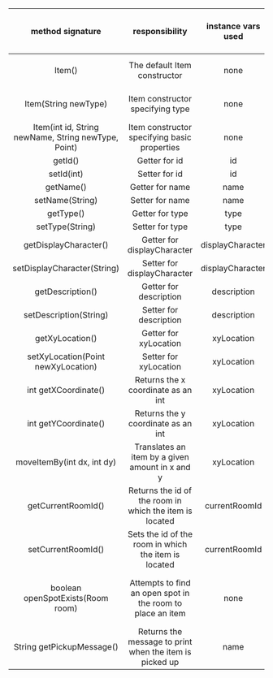 | method signature | responsibility | instance vars used | other class methods called | objects used with method calls | lines of code |
|:----------:|:--------------:|:------------------:|:--------------------------:|:------------------------------:|:-------------:|
| Item() | The default Item constructor | none | Item(4 Parameter see below) | none | 2
| Item(String newType) | Item constructor specifying type | none | setters for id, type, name, location | none | 5
| Item(int id, String newName, String newType, Point) | Item constructor specifying basic properties | none | all setters | none | 8
| getId() | Getter for id | id | none | none | 2
| setId(int) | Setter for id | id | none | none | 2
| getName() | Getter for name | name | none | none | 2
| setName(String) | Setter for name | name | none | none | 2
| getType() | Getter for type | type | none | none | 2
| setType(String) | Setter for type | type | none | none | 2
| getDisplayCharacter() | Getter for displayCharacter | displayCharacter | none | none | 2
| setDisplayCharacter(String) | Setter for displayCharacter | displayCharacter | none | none | 2
| getDescription() | Getter for description | description | none | none | 2
| setDescription(String) | Setter for description | description | none | none | 2
| getXyLocation() | Getter for xyLocation | xyLocation | none | none | 2
| setXyLocation(Point newXyLocation) | Setter for xyLocation | xyLocation | none | none | 2
| int getXCoordinate() | Returns the x coordinate as an int | xyLocation | none | xyLocation, a Point | 2
| int getYCoordinate() | Returns the y coordinate as an int | xyLocation | none | "" | 2
| moveItemBy(int dx, int dy) | Translates an item by a given amount in x and y | xyLocation | none | none | 2
| getCurrentRoomId() | Returns the id of the room in which the item is located | currentRoomId | none | none | 2
| setCurrentRoomId() | Sets the id of the room in which the item is located | currentRoomId | none | none | 2
| boolean openSpotExists(Room room) | Attempts to find an open spot in the room to place an item | none | setXyLocation | Room, checking for locational validity | 10
| String getPickupMessage() | Returns the message to print when the item is picked up | name | none | none | 4